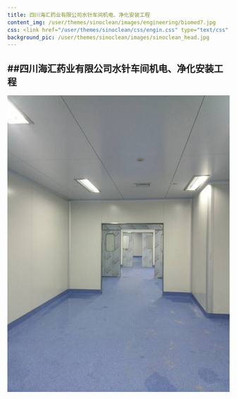 ```yaml
---
title: 四川海汇药业有限公司水针车间机电、净化安装工程
content_img: /user/themes/sinoclean/images/engineering/biomed7.jpg
css: <link href="/user/themes/sinoclean/css/engin.css" type="text/css" rel="stylesheet" />
background_pic: /user/themes/sinoclean/images/sinoclean_head.jpg
---
```


##四川海汇药业有限公司水针车间机电、净化安装工程
---

![Pic1](/user/themes/sinoclean/images/engineering/biomed7.jpg)
